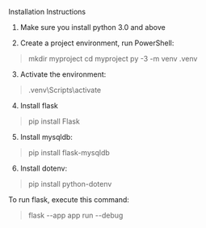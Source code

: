 Installation Instructions

1. Make sure you install python 3.0 and above

2. Create a project environment, run PowerShell:
> mkdir myproject
> cd myproject
> py -3 -m venv .venv

3. Activate the environment:
> .venv\Scripts\activate

4. Install flask
> pip install Flask

5. Install mysqldb:
> pip install flask-mysqldb

6. Install dotenv:
> pip install python-dotenv


To run flask, execute this command:
> flask --app app run --debug
